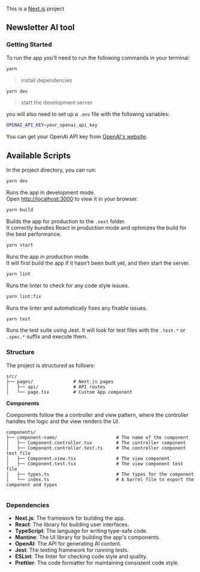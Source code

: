 This is a [Next.js](https://nextjs.org) project

## Newsletter AI tool

### Getting Started

To run the app you'll need to run the following commands in your terminal:

```bash
yarn
```
> install dependencies

```bash
yarn dev
```
> start the development server

you will also need to set up a `.env` file with the following variables:

```bash
OPENAI_API_KEY=your_openai_api_key
```

You can get your OpenAI API key from [OpenAI's website](https://platform.openai.com/signup).

## Available Scripts
In the project directory, you can run:
```bash
yarn dev
```
Runs the app in development mode.\
Open [http://localhost:3000](http://localhost:3000) to view it in your browser.

```bash
yarn build
```
Builds the app for production to the `.next` folder.\
It correctly bundles React in production mode and optimizes the build for the best performance.
```bash
yarn start
```
Runs the app in production mode.\
It will first build the app if it hasn't been built yet, and then start the server.
```bash
yarn lint
```
Runs the linter to check for any code style issues.

```bash
yarn lint:fix
```
Runs the linter and automatically fixes any fixable issues.

```bash
yarn test
```
Runs the test suite using Jest.
It will look for test files with the `.test.*` or `.spec.*` suffix and execute them.

### Structure

The project is structured as follows:
```
src/
├── pages/               # Next.js pages
│   ├── api/             # API routes
│   └── page.tsx         # Custom App component
```

**Components**

Components follow the a controller and view pattern, where the controller handles the logic and the view renders the UI.
```
components/
├── component-name/                      # The name of the component
│   ├── Component.controller.tsx         # The controller component
│   ├── Component.controller.test.ts     # The controller component test file
│   ├── Component.view.tsx               # The view component
│   ├── Component.test.tsx               # The view component test file
│   ├── types.ts                         # The types for the component
│   └── index.ts                         # A barrel file to export the component and types


```

### Dependencies
- **Next.js**: The framework for building the app.
- **React**: The library for building user interfaces.
- **TypeScript**: The language for writing type-safe code.
- **Mantine**: The UI library for building the app's components.
- **OpenAI**: The API for generating AI content.
- **Jest**: The testing framework for running tests.
- **ESLint**: The linter for checking code style and quality.
- **Prettier**: The code formatter for maintaining consistent code style.
